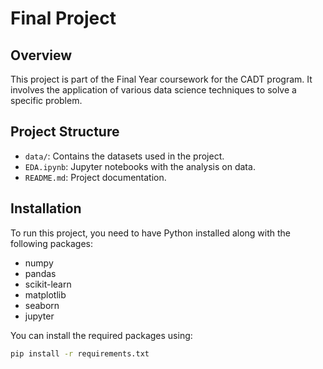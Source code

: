 # Final Project

## Overview
This project is part of the Final Year coursework for the CADT program. It involves the application of various data science techniques to solve a specific problem.

## Project Structure
- `data/`: Contains the datasets used in the project.
- `EDA.ipynb`: Jupyter notebooks with the analysis on data.
- `README.md`: Project documentation.

## Installation
To run this project, you need to have Python installed along with the following packages:
- numpy
- pandas
- scikit-learn
- matplotlib
- seaborn
- jupyter

You can install the required packages using:
```bash
pip install -r requirements.txt